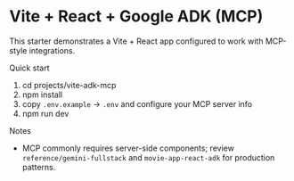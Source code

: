 # Vite + React + Google ADK (MCP)

This starter demonstrates a Vite + React app configured to work with MCP-style integrations.

Quick start

1. cd projects/vite-adk-mcp
2. npm install
3. copy `.env.example` -> `.env` and configure your MCP server info
4. npm run dev

Notes
- MCP commonly requires server-side components; review `reference/gemini-fullstack` and `movie-app-react-adk` for production patterns.
